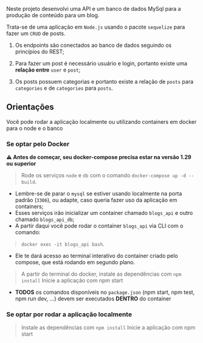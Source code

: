 Neste projeto desenvolvi uma API e um banco de dados MySql para a produção de conteúdo para um blog.

Trata-se de uma aplicação em `Node.js` usando o pacote `sequelize` para fazer um `CRUD` de posts.

1. Os endpoints são conectados ao banco de dados seguindo os princípios do REST;

2. Para fazer um post é necessário usuário e login, portanto existe uma **relação entre** `user` e `post`; 

3. Os posts possuem categorias e portanto existe a relação de `posts` para  `categories` e de `categories` para `posts`.
  
  ## Orientações ##

Você pode rodar a aplicação localmente ou utilizando containers em docker para o node e o banco 
 
 ### Se optar pelo Docker ###
 
 **:warning: Antes de começar, seu docker-compose precisa estar na versão 1.29 ou superior**
 > Rode os serviços `node` e `db` com o comando `docker-compose up -d --build`.
  - Lembre-se de parar o `mysql` se estiver usando localmente na porta padrão (`3306`), ou adapte, caso queria fazer uso da aplicação em containers;
  - Esses serviços irão inicializar um container chamado `blogs_api` e outro chamado `blogs_api_db`;
  - A partir daqui você pode rodar o container `blogs_api` via CLI com o comando:

> `docker exec -it blogs_api bash`.
  - Ele te dará acesso ao terminal interativo do container criado pelo compose, que está rodando em segundo plano.

 > A partir do terminal do docker, instale as dependências com `npm install`
 > Inicie a aplicação com npm start
  
 - **TODOS** os comandos disponíveis no `package.json` (npm start, npm test, npm run dev, ...) devem ser executados **DENTRO** do container

  ### Se optar por rodar a aplicação localmente  ###

  > Instale as dependências com `npm install`
  > Inicie a aplicação com npm start
